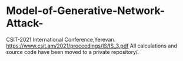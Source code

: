 # Model-of-Generative-Network-Attack-
CSIT-2021 International Conference,Yerevan.
https://www.csit.am/2021/proceedings/IS/IS_3.pdf
All calculations and source code have been moved to a private repository/.
